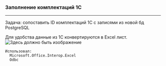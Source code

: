 ### Заполнение комплектаций 1С
---

Задача: сопоставить ID комплектаций 1С с записями из новой бд PostgreSQL

Для удобства данные из 1С конвертируются в Excel лист.
![Здесь должно быть изображение](../../Resources/fillComplectations.png)

```
Использовал:
  Microsoft.Office.Interop.Excel
  Odbc
```
